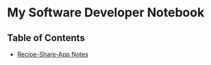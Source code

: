 # My Software Developer Notebook


## Table of Contents
- [Recipe-Share-App Notes](https://github.com/mdcoxe/dev-notebook/blob/main/Recipe-Sharing-App-Notes.md)
